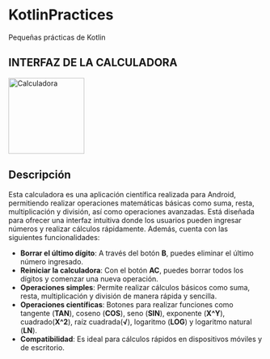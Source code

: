 # KotlinPractices
Pequeñas prácticas de Kotlin

## INTERFAZ DE LA CALCULADORA
<img src="https://github.com/user-attachments/assets/43388e41-4d4c-450c-a601-ddba93e3f9d8" alt="Calculadora" width="150"/>

## Descripción 
Esta calculadora es una aplicación científica realizada para Android, permitiendo realizar operaciones matemáticas básicas como suma, resta, multiplicación y división, así como operaciones avanzadas. Está diseñada para ofrecer una interfaz intuitiva donde los usuarios pueden ingresar números y realizar cálculos rápidamente. Además, cuenta con las siguientes funcionalidades:

- **Borrar el último dígito**: A través del botón **B**, puedes eliminar el último número ingresado.
- **Reiniciar la calculadora**: Con el botón **AC**, puedes borrar todos los dígitos y comenzar una nueva operación.
- **Operaciones simples**: Permite realizar cálculos básicos como suma, resta, multiplicación y división de manera rápida y sencilla.
- **Operaciones científicas**: Botones para realizar funciones como tangente (**TAN**), coseno (**COS**), seno (**SIN**), exponente (**X^Y**), cuadrado(**X^2**), raíz cuadrada(**√**), logaritmo (**LOG**) y logaritmo natural (**LN**).
- **Compatibilidad**: Es ideal para cálculos rápidos en dispositivos móviles y de escritorio.
